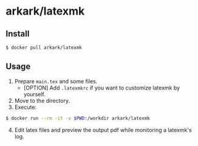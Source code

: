 # arkark/latexmk

## Install

```sh
$ docker pull arkark/latexmk
```

## Usage

1. Prepare `main.tex` and some files.
    - [OPTION] Add `.latexmkrc` if you want to customize latexmk by yourself.
2. Move to the directory.
3. Execute:
```sh
$ docker run --rm -it -v $PWD:/workdir arkark/latexmk
```
4. Edit latex files and preview the output pdf while monitoring a latexmk's log.

